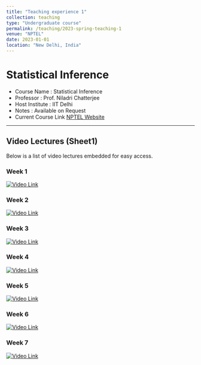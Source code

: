 ```yaml
---
title: "Teaching experience 1"
collection: teaching
type: "Undergraduate course"
permalink: /teaching/2023-spring-teaching-1
venue: "NPTEL"
date: 2023-01-01
location: "New Delhi, India"
---
```


# Statistical Inference

- Course Name : Statistical Inference
- Professor : Prof. Niladri Chatterjee 
- Host Institute :   IIT Delhi
- Notes : Available on Request
- Current Course Link [NPTEL Website](https://onlinecourses.nptel.ac.in/noc20_ma19/preview)

---
## Video Lectures (Sheet1)

Below is a list of video lectures embedded for easy access.

### Week 1

[![Video Link](https://img.youtube.com/vi/6fwoyNXvklY/0.jpg)](https://youtu.be/6fwoyNXvklY)

<!-- <iframe width="560" height="315" src="https://www.youtube.com/embed/6fwoyNXvklY" frameborder="0" allowfullscreen></iframe> -->

### Week 2

[![Video Link](https://img.youtube.com/vi/MeLaBrJmi2c/0.jpg)](https://youtu.be/MeLaBrJmi2c)

<!-- <iframe width="560" height="315" src="https://www.youtube.com/embed/MeLaBrJmi2c" frameborder="0" allowfullscreen></iframe> -->

### Week 3

[![Video Link](https://img.youtube.com/vi/5IhHbxKq2Os/0.jpg)](https://youtu.be/5IhHbxKq2Os)

<!-- <iframe width="560" height="315" src="https://www.youtube.com/embed/5IhHbxKq2Os" frameborder="0" allowfullscreen></iframe> -->

### Week 4

[![Video Link](https://img.youtube.com/vi/Pwgj4CLb4qU/0.jpg)](https://youtu.be/Pwgj4CLb4qU)

<!-- <iframe width="560" height="315" src="https://www.youtube.com/embed/Pwgj4CLb4qU" frameborder="0" allowfullscreen></iframe> -->

### Week 5

[![Video Link](https://img.youtube.com/vi/Yz_t-AjkEc0/0.jpg)](https://youtu.be/Yz_t-AjkEc0)

<!-- <iframe width="560" height="315" src="https://www.youtube.com/embed/Yz_t-AjkEc0" frameborder="0" allowfullscreen></iframe> -->

### Week 6

[![Video Link](https://img.youtube.com/vi/Kb4PI2BTOE4/0.jpg)](https://youtu.be/Kb4PI2BTOE4)

<!-- <iframe width="560" height="315" src="https://www.youtube.com/embed/Kb4PI2BTOE4" frameborder="0" allowfullscreen></iframe> -->

### Week 7

[![Video Link](https://img.youtube.com/vi/0dUA5E_bjB0/0.jpg)](https://youtu.be/0dUA5E_bjB0)

<!-- <iframe width="560" height="315" src="https://www.youtube.com/embed/0dUA5E_bjB0" frameborder="0" allowfullscreen></iframe> -->
